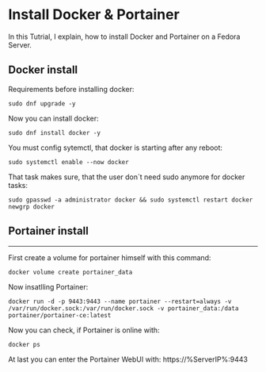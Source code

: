 # Install Docker & Portainer

In this Tutrial, I explain, how to install Docker and Portainer on a Fedora Server.

## Docker install

Requirements before installing docker:

```
sudo dnf upgrade -y
```

Now you can install docker:

```
sudo dnf install docker -y
```

You must config sytemctl, that docker is starting after any reboot:

```
sudo systemctl enable --now docker
```


That task makes sure, that the user don´t need sudo anymore for docker tasks:

```
sudo gpasswd -a administrator docker && sudo systemctl restart docker
newgrp docker
```


## Portainer install
***

First create a volume for portainer himself with this command:

```
docker volume create portainer_data
```

Now insatlling Portainer:

```
docker run -d -p 9443:9443 --name portainer --restart=always -v /var/run/docker.sock:/var/run/docker.sock -v portainer_data:/data portainer/portainer-ce:latest
```

Now you can check, if Portainer is online with:

```
docker ps
```

At last you can enter the Portainer WebUI with: https://%ServerIP%:9443